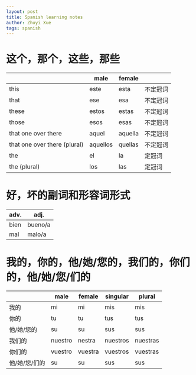 ```yaml
---
layout: post
title: Spanish learning notes
author: Zhuyi Xue
tags: spanish
---
```


# 这个，那个，这些，那些

|                              | male     | female  |        |
|------------------------------|----------|---------|--------|
| this                         | este     | esta    |不定冠词|
| that                         | ese      | esa     |不定冠词|
| these                        | estos    | estas   |不定冠词|
| those                        | esos     | esas    |不定冠词|
| that one over there          | aquel    | aquella |不定冠词|
| that one over there (plural) | aquellos | quellas |不定冠词|
| the                          | el       | la      |  定冠词|
| the (plural)                 | los      | las     |  定冠词|

# 好，坏的副词和形容词形式

| adv. | adj.    |
|------|---------|
| bien | bueno/a |
| mal  | malo/a  |

# 我的，你的，他/她/您的，我们的，你们的，他/她/您/们的

|               | male    | female  | singular | plural   |
|---------------|---------|---------|----------|----------|
| 我的          | mi      | mi      | mis      | mis      |
| 你的          | tu      | tu      | tus      | tus      |
| 他/她/您的    | su      | su      | sus      | sus      |
| 我们的        | nuestro | nestra  | nuestros | nuestras |
| 你们的        | vuestro | vuestra | vuestros | vuestras |
| 他/她/您/们的 | su      | su      | sus      | sus      |
